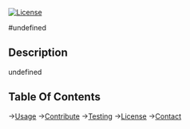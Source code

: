 [![License](https://img.shields.io/badge/License-Apache_2.0-blue.svg)](https://opensource.org/licenses/Apache-2.0)

#undefined

## Description

undefined
## Table Of Contents
->[Usage](#Usage)
->[Contribute](#Contribute)
->[Testing](#Testing)
->[License](#License)
->[Contact](#Contact)
